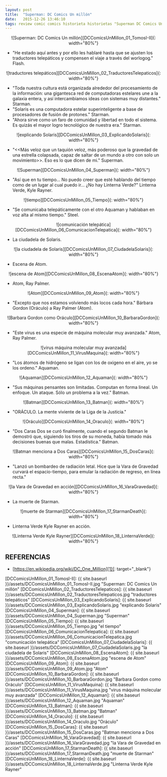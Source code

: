 ```yaml
---
layout: post
title:  "Superman: DC Comics Un millón"
date:   2015-12-26 13:46:10
tags: review comic comics historieta historietas "Superman DC Comics Un millón" superman dc comics dccomics "dc comics" 1000000 millón "un millón" superhéroes superheroes
---
```




<div style="text-align:center" markdown="1">
![Superman: DC Comics Un millón][DCComicsUnMillon_01_TomosI-II]{: width="80%"}
</div>



* "He estado aquí antes y por ello les hablaré hasta que se ajusten los traductores telepáticos y compensen el viaje a través del worlogog." Flash.
<div style="text-align:center" markdown="1">
![traductores telepáticos][DCComicsUnMillon_02_TraductoresTelepaticos]{: width="80%"}
</div>

* "Toda nuestra cultura está organizada alrededor del procesamiento de la información: una gigantesca red de computadoras estelares une a la galaxia entera, y así intercambiamos ideas con sistemas muy distantes." Starman.
* "Solaris es una computadora estelar superinteligente a base de procesadores de fusión de protones." Starman.
* "Ahora sirve como un faro de comunidad y libertad en todo el sistema. Es quizás el mayor logro tecnológico de nuestra era." Starman.
<div style="text-align:center" markdown="1">
![explicando Solaris][DCComicsUnMillon_03_ExplicandoSolaris]{: width="80%"}
</div>

* "<<Más veloz que un taquión veloz, más poderoso que la gravedad de una estrella colapsada, capaz de saltar de un mundo a otro con solo un movimiento>>. Eso es lo que dicen de mi." Superman.
<div style="text-align:center" markdown="1">
![Superman][DCComicsUnMillon_04_Superman]{: width="80%"}
</div>

* "Así que en tu tiempo... No puedo creer que esté hablando del tiempo como de un lugar al cual puedo ir... ¿No hay Linterna Verde?" Linterna Verde, Kyle Rayner.
<div style="text-align:center" markdown="1">
![tiempo][DCComicsUnMillon_05_Tiempo]{: width="80%"}
</div>

* "Se comunicaba telepáticamente con el otro Aquaman y hablaban en voz alta al mismo tiempo." Steel.
<div style="text-align:center" markdown="1">
![comunicación telepática][DCComicsUnMillon_06_ComunicacionTelepatica]{: width="80%"}
</div>

* La ciudadela de Solaris.
<div style="text-align:center" markdown="1">
![la ciudadela de Solaris][DCComicsUnMillon_07_CiudadelaSolaris]{: width="80%"}
</div>

* Escena de Atom.
<div style="text-align:center" markdown="1">
![escena de Atom][DCComicsUnMillon_08_EscenaAtom]{: width="80%"}
</div>

* Atom, Ray Palmer.
<div style="text-align:center" markdown="1">
![Atom][DCComicsUnMillon_09_Atom]{: width="80%"}
</div>

* "Excepto que nos estamos volviendo más locos cada hora." Bárbara Gordon (Oráculo) a Ray Palmer (Atom).
<div style="text-align:center" markdown="1">
![Barbara Gordon como Oráculo][DCComicsUnMillon_10_BarbaraGordon]{: width="80%"}
</div>

* "Este virus es una especie de máquina molecular muy avanzada." Atom, Ray Palmer.
<div style="text-align:center" markdown="1">
![virus máquina molecular muy avanzada][DCComicsUnMillon_11_VirusMaquina]{: width="80%"}
</div>

* "Los átomos de hidrógeno se ligan con los de oxigeno en el aire, yo se los ordeno." Aquaman.
<div style="text-align:center" markdown="1">
![Aquaman][DCComicsUnMillon_12_Aquaman]{: width="80%"}
</div>

* "Sus máquinas pensantes son limitadas. Computan en forma lineal. Un enfoque. Un ataque. Sólo un problema a la vez." Batman.
<div style="text-align:center" markdown="1">
![Batman][DCComicsUnMillon_13_Batman]{: width="80%"}
</div>

* "ORÁCULO. La mente viviente de la Liga de la Justicia."
<div style="text-align:center" markdown="1">
![Oráculo][DCComicsUnMillon_14_Oraculo]{: width="80%"}
</div>

* "Dos Caras Dos se curó finalmente, cuando el segundo Batman le demostró que, siguiendo los tiros de su moneda, había tomado más decisiones buenas que malas. Estadística." Batman.
<div style="text-align:center" markdown="1">
![Batman menciona a Dos Caras][DCComicsUnMillon_15_DosCaras]{: width="80%"}
</div>

* "Lanzó un bombardeo de radiación letal. Hice que la Vara de Gravedad curvará el espacio-tiempo, para emular la radiación de regreso, en línea recta."
<div style="text-align:center" markdown="1">
![la Vara de Gravedad en acción][DCComicsUnMillon_16_VaraGravedad]{: width="80%"}
</div>

* La muerte de Starman.
<div style="text-align:center" markdown="1">
![muerte de Starman][DCComicsUnMillon_17_StarmanDeath]{: width="80%"}
</div>

* Linterna Verde Kyle Rayner en acción.
<div style="text-align:center" markdown="1">
![Linterna Verde Kyle Rayner][DCComicsUnMillon_18_LinternaVerde]{: width="80%"}
</div>



## REFERENCIAS
* [https://en.wikipedia.org/wiki/DC_One_Million][1]{: target="_blank"}



[1]: https://en.wikipedia.org/wiki/DC_One_Million



[DCComicsUnMillon_01_TomosI-II]: {{ site.baseurl }}/assets/DCComicsUnMillon_01_TomosI-II.jpg "Superman: DC Comics Un millón"
[DCComicsUnMillon_02_TraductoresTelepaticos]: {{ site.baseurl }}/assets/DCComicsUnMillon_02_TraductoresTelepaticos.jpg "traductores telepáticos"
[DCComicsUnMillon_03_ExplicandoSolaris]: {{ site.baseurl }}/assets/DCComicsUnMillon_03_ExplicandoSolaris.jpg "explicando Solaris"
[DCComicsUnMillon_04_Superman]: {{ site.baseurl }}/assets/DCComicsUnMillon_04_Superman.jpg "Superman"
[DCComicsUnMillon_05_Tiempo]: {{ site.baseurl }}/assets/DCComicsUnMillon_05_Tiempo.jpg "el tiempo"
[DCComicsUnMillon_06_ComunicacionTelepatica]: {{ site.baseurl }}/assets/DCComicsUnMillon_06_ComunicacionTelepatica.jpg "comunicación telepática"
[DCComicsUnMillon_07_CiudadelaSolaris]: {{ site.baseurl }}/assets/DCComicsUnMillon_07_CiudadelaSolaris.jpg "la ciudadela de Solaris"
[DCComicsUnMillon_08_EscenaAtom]: {{ site.baseurl }}/assets/DCComicsUnMillon_08_EscenaAtom.jpg "escena de Atom"
[DCComicsUnMillon_09_Atom]: {{ site.baseurl }}/assets/DCComicsUnMillon_09_Atom.jpg "Atom"
[DCComicsUnMillon_10_BarbaraGordon]: {{ site.baseurl }}/assets/DCComicsUnMillon_10_BarbaraGordon.jpg "Barbara Gordon como Oráculo"
[DCComicsUnMillon_11_VirusMaquina]: {{ site.baseurl }}/assets/DCComicsUnMillon_11_VirusMaquina.jpg "virus máquina molecular muy avanzada"
[DCComicsUnMillon_12_Aquaman]: {{ site.baseurl }}/assets/DCComicsUnMillon_12_Aquaman.jpg "Aquaman"
[DCComicsUnMillon_13_Batman]: {{ site.baseurl }}/assets/DCComicsUnMillon_13_Batman.jpg "Batman"
[DCComicsUnMillon_14_Oraculo]: {{ site.baseurl }}/assets/DCComicsUnMillon_14_Oraculo.jpg "Oráculo"
[DCComicsUnMillon_15_DosCaras]: {{ site.baseurl }}/assets/DCComicsUnMillon_15_DosCaras.jpg "Batman menciona a Dos Caras"
[DCComicsUnMillon_16_VaraGravedad]: {{ site.baseurl }}/assets/DCComicsUnMillon_16_VaraGravedad.jpg "la Vara de Gravedad en acción"
[DCComicsUnMillon_17_StarmanDeath]: {{ site.baseurl }}/assets/DCComicsUnMillon_17_StarmanDeath.jpg "muerte de Starman"
[DCComicsUnMillon_18_LinternaVerde]: {{ site.baseurl }}/assets/DCComicsUnMillon_18_LinternaVerde.jpg "Linterna Verde Kyle Rayner"
